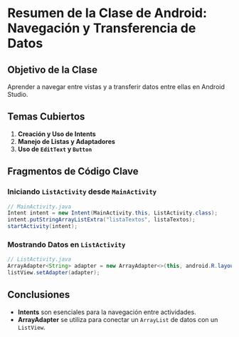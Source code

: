 # Resumen de la Clase de Android: Navegación y Transferencia de Datos

## Objetivo de la Clase

Aprender a navegar entre vistas y a transferir datos entre ellas en Android Studio.

## Temas Cubiertos

1. **Creación y Uso de Intents**
2. **Manejo de Listas y Adaptadores**
3. **Uso de `EditText` y `Button`**

## Fragmentos de Código Clave

### Iniciando `ListActivity` desde `MainActivity`

```java
// MainActivity.java
Intent intent = new Intent(MainActivity.this, ListActivity.class);
intent.putStringArrayListExtra("listaTextos", listaTextos);
startActivity(intent);
```

### Mostrando Datos en `ListActivity`

```java
// ListActivity.java
ArrayAdapter<String> adapter = new ArrayAdapter<>(this, android.R.layout.simple_list_item_1, listaTextos);
listView.setAdapter(adapter);
```

## Conclusiones

- **Intents** son esenciales para la navegación entre actividades.
- **ArrayAdapter** se utiliza para conectar un `ArrayList` de datos con un `ListView`.
